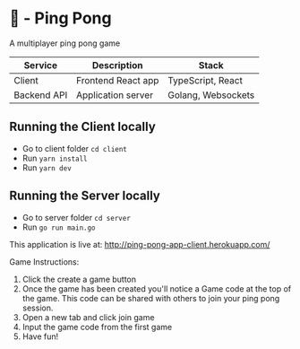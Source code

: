 # 🏓 - Ping Pong

A multiplayer ping pong game 

| Service     | Description          | Stack                         |
| ----------- | -------------------- | ----------------------------- |
| Client      | Frontend React app   | TypeScript, React             |
| Backend API | Application server   | Golang, Websockets            |


## Running the Client locally

- Go to client folder `cd client`
- Run `yarn install`
- Run `yarn dev`

## Running the Server locally

- Go to server folder `cd server`
- Run `go run main.go`

This application is live at: http://ping-pong-app-client.herokuapp.com/

Game Instructions:
1) Click the create a game button
2) Once the game has been created you'll notice a Game code at the top of the game. This code can be shared with others to join your ping pong session.
3) Open a new tab and click join game
4) Input the game code from the first game
5) Have fun!
